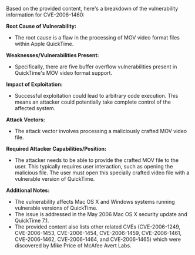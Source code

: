 Based on the provided content, here's a breakdown of the vulnerability information for CVE-2006-1460:

**Root Cause of Vulnerability:**

*   The root cause is a flaw in the processing of MOV video format files within Apple QuickTime.

**Weaknesses/Vulnerabilities Present:**

*   Specifically, there are five buffer overflow vulnerabilities present in QuickTime's MOV video format support.

**Impact of Exploitation:**

*   Successful exploitation could lead to arbitrary code execution. This means an attacker could potentially take complete control of the affected system.

**Attack Vectors:**

*   The attack vector involves processing a maliciously crafted MOV video file.

**Required Attacker Capabilities/Position:**

*   The attacker needs to be able to provide the crafted MOV file to the user. This typically requires user interaction, such as opening the malicious file. The user must open this specially crafted video file with a vulnerable version of QuickTime.

**Additional Notes:**

*   The vulnerability affects Mac OS X and Windows systems running vulnerable versions of QuickTime.
*   The issue is addressed in the May 2006 Mac OS X security update and QuickTime 7.1.
*   The provided content also lists other related CVEs (CVE-2006-1249, CVE-2006-1453, CVE-2006-1454, CVE-2006-1459, CVE-2006-1461, CVE-2006-1462, CVE-2006-1464, and CVE-2006-1465) which were discovered by Mike Price of McAfee Avert Labs.